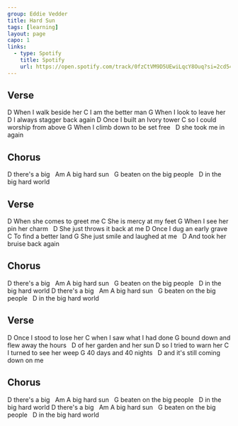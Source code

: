 ```yaml
---
group: Eddie Vedder
title: Hard Sun
tags: [learning]
layout: page
capo: 1
links: 
  - type: Spotify
    title: Spotify
    url: https://open.spotify.com/track/0fzCtVM9D5UEwiLqcY8Ouq?si=2cd54bbd87f14eaa
---
```


## Verse

D
When I walk beside her
C
I am the better man
G
When I look to leave her
&nbsp;       D
I always stagger back again
D
Once I built an Ivory tower
C
so I could worship from above
G
When I climb down to be set free
&nbsp;       D
she took me in again

## Chorus

D
there's a big
&nbsp;               Am
A big hard sun
&nbsp;               G
beaten on the big people
&nbsp;               D
in the big hard world

## Verse

D
When she comes to greet me
C
She is mercy at my feet
G
When I see her pin her charm
&nbsp;       D
She just throws it back at me
D
Once I dug an early grave
C
To find a better land
G
She just smile and laughed at me
&nbsp;       D
And took her bruise back again

## Chorus

D
there's a big
&nbsp;               Am
A big hard sun
&nbsp;               G
beaten on the big people
&nbsp;               D
in the big hard world
D
there's a big
&nbsp;               Am
A big hard sun
&nbsp;               G
beaten on the big people
&nbsp;               D
in the big hard world

## Verse

D
Once I stood to lose her
C
when I saw what I had done
G
bound down and flew away the hours
&nbsp;       D
of her garden and her sun
D
so I tried to warn her
C
I turned to see her weep
G
40 days and 40 nights
&nbsp;       D
and it's still coming down on me

## Chorus

D
there's a big
&nbsp;               Am
A big hard sun
&nbsp;               G
beaten on the big people
&nbsp;               D
in the big hard world
D
there's a big
&nbsp;               Am
A big hard sun
&nbsp;               G
beaten on the big people
&nbsp;               D
in the big hard world
